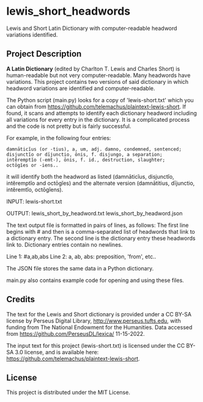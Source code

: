# lewis_short_headwords
Lewis and Short Latin Dictionary with computer-readable headword variations identified.

## Project Description

**A Latin Dictionary** (edited by Charlton T. Lewis and Charles Short) is human-readable but not very computer-readable. Many headwords have variations. This project contains two versions of said dictionary in which headword variations are identified and computer-readable. 

The Python script (main.py) looks for a copy of 'lewis-short.txt' which you can obtain from https://github.com/telemachus/plaintext-lewis-short. If found, it scans and attempts to identify each dictionary headword including all variations for every entry in the dictionary. It is a complicated process and the code is not pretty but is fairly successful.

For example, in the following four entries:

```
damnāticĭus (or -tius), a, um, adj. damno, condemned, sentenced;
disjunctĭo or dījunctio, ōnis, f. disjungo, a separation;
intĕremptĭo (-emt-), ōnis, f. id., destruction, slaughter;
octōgĭes or -iens..
```

it will identify both the headword as listed (damnāticĭus, disjunctĭo, intĕremptĭo and octōgĭes) and the alternate version (damnātitius, dījunctio, intĕremtĭo, octōgĭens).

INPUT:  lewis-short.txt

OUTPUT: lewis_short_by_headword.txt
        lewis_short_by_headword.json

The text output file is formatted in pairs of lines, as follows: The first line begins with # and then is a comma-separated list of headwords that link to a dictionary entry. The second line is the dictionary entry these headwords link to. Dictionary entries contain no newlines.

Line 1: #a,ab,abs
Line 2: a, ab, abs: preposition, 'from', etc..

The JSON file stores the same data in a Python dictionary.

main.py also contains example code for opening and using these files.

## Credits

The text for the Lewis and Short dictionary is provided under a CC BY-SA license by Perseus Digital Library, http://www.perseus.tufts.edu, with funding from The National Endowment for the Humanities. Data accessed from https://github.com/PerseusDL/lexica/ 11-15-2022.

The input text for this project (lewis-short.txt) is licensed under the CC BY-SA 3.0 license, and is available here: https://github.com/telemachus/plaintext-lewis-short.

## License

This project is distributed under the MIT License.
